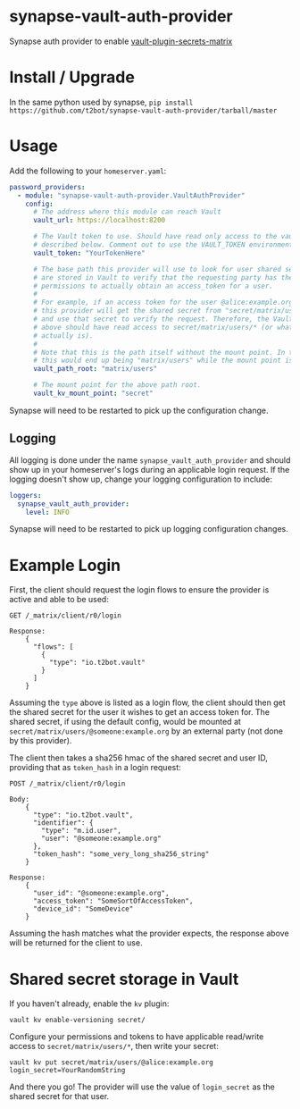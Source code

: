 # synapse-vault-auth-provider

Synapse auth provider to enable [vault-plugin-secrets-matrix](https://github.com/t2bot/vault-plugin-secrets-matrix)

# Install / Upgrade

In the same python used by synapse, `pip install https://github.com/t2bot/synapse-vault-auth-provider/tarball/master`

# Usage

Add the following to your `homeserver.yaml`:

```yaml
password_providers:
  - module: "synapse-vault-auth-provider.VaultAuthProvider"
    config:
      # The address where this module can reach Vault
      vault_url: https://localhost:8200

      # The Vault token to use. Should have read only access to the vault_path_root
      # described below. Comment out to use the VAULT_TOKEN environment variable.
      vault_token: "YourTokenHere"

      # The base path this provider will use to look for user shared secrets. Secrets
      # are stored in Vault to verify that the requesting party has the appropriate
      # permissions to actually obtain an access_token for a user.
      #
      # For example, if an access token for the user @alice:example.org was requested,
      # this provider will get the shared secret from "secret/matrix/users/@alice:example.org"
      # and use that secret to verify the request. Therefore, the Vault token listed
      # above should have read access to secret/matrix/users/* (or whatever your path
      # actually is).
      #
      # Note that this is the path itself without the mount point. In the examples above,
      # this would end up being "matrix/users" while the mount point is "secret"
      vault_path_root: "matrix/users"

      # The mount point for the above path root.
      vault_kv_mount_point: "secret"
```

Synapse will need to be restarted to pick up the configuration change.

## Logging

All logging is done under the name `synapse_vault_auth_provider` and should show up
in your homeserver's logs during an applicable login request. If the logging doesn't
show up, change your logging configuration to include:

```yaml
loggers:
  synapse_vault_auth_provider:
    level: INFO
```

Synapse will need to be restarted to pick up logging configuration changes.

# Example Login

First, the client should request the login flows to ensure the provider is active
and able to be used:

```
GET /_matrix/client/r0/login

Response:
    {
      "flows": [
        {
          "type": "io.t2bot.vault"
        }
      ]
    }
```

Assuming the `type` above is listed as a login flow, the client should then get the
shared secret for the user it wishes to get an access token for. The shared secret,
if using the default config, would be mounted at `secret/matrix/users/@someone:example.org`
by an external party (not done by this provider).

The client then takes a sha256 hmac of the shared secret and user ID, providing that
as `token_hash` in a login request:

```
POST /_matrix/client/r0/login

Body:
    {
      "type": "io.t2bot.vault",
      "identifier": {
        "type": "m.id.user",
        "user": "@someone:example.org"
      },
      "token_hash": "some_very_long_sha256_string"
    }

Response:
    {
      "user_id": "@someone:example.org",
      "access_token": "SomeSortOfAccessToken",
      "device_id": "SomeDevice"
    }
```

Assuming the hash matches what the provider expects, the response above will be returned
for the client to use.

# Shared secret storage in Vault

If you haven't already, enable the `kv` plugin:

```
vault kv enable-versioning secret/
```

Configure your permissions and tokens to have applicable read/write access to `secret/matrix/users/*`,
then write your secret:

```
vault kv put secret/matrix/users/@alice:example.org login_secret=YourRandomString
```

And there you go! The provider will use the value of `login_secret` as the shared secret
for that user.

